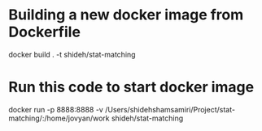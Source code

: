 # Building a new docker image from Dockerfile

 docker build . -t shideh/stat-matching

# Run this code to start docker image

  docker run -p 8888:8888 -v /Users/shidehshamsamiri/Project/stat-matching/:/home/jovyan/work shideh/stat-matching 